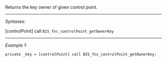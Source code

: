 Returns the key owner of given control point.


---
*Syntaxes:*

[controlPoint] call `BIS_fnc_controlPoint_getOwnerKey`

---
*Example 1:*

```sqf
private _key = [controlPoint] call BIS_fnc_controlPoint_getOwnerKey;
```